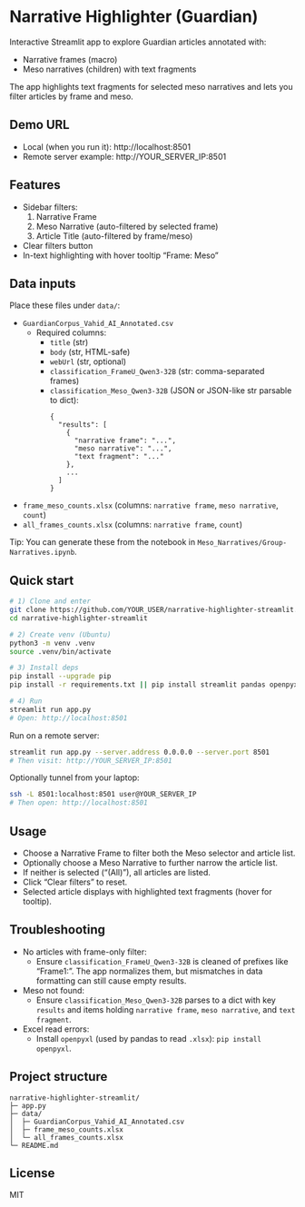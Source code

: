 # Narrative Highlighter (Guardian)

Interactive Streamlit app to explore Guardian articles annotated with:
- Narrative frames (macro)
- Meso narratives (children) with text fragments

The app highlights text fragments for selected meso narratives and lets you filter articles by frame and meso.

## Demo URL

- Local (when you run it): http://localhost:8501
- Remote server example: http://YOUR_SERVER_IP:8501

## Features

- Sidebar filters:
  1) Narrative Frame
  2) Meso Narrative (auto-filtered by selected frame)
  3) Article Title (auto-filtered by frame/meso)
- Clear filters button
- In-text highlighting with hover tooltip “Frame: Meso”

## Data inputs

Place these files under `data/`:

- `GuardianCorpus_Vahid_AI_Annotated.csv`
  - Required columns:
    - `title` (str)
    - `body` (str, HTML-safe)
    - `webUrl` (str, optional)
    - `classification_FrameU_Qwen3-32B` (str: comma-separated frames)
    - `classification_Meso_Qwen3-32B` (JSON or JSON-like str parsable to dict):
      ```
      {
        "results": [
          {
            "narrative frame": "...",
            "meso narrative": "...",
            "text fragment": "..."
          },
          ...
        ]
      }
      ```
- `frame_meso_counts.xlsx` (columns: `narrative frame`, `meso narrative`, `count`)
- `all_frames_counts.xlsx` (columns: `narrative frame`, `count`)

Tip: You can generate these from the notebook in `Meso_Narratives/Group-Narratives.ipynb`.

## Quick start

```bash
# 1) Clone and enter
git clone https://github.com/YOUR_USER/narrative-highlighter-streamlit.git
cd narrative-highlighter-streamlit

# 2) Create venv (Ubuntu)
python3 -m venv .venv
source .venv/bin/activate

# 3) Install deps
pip install --upgrade pip
pip install -r requirements.txt || pip install streamlit pandas openpyxl

# 4) Run
streamlit run app.py
# Open: http://localhost:8501
```

Run on a remote server:

```bash
streamlit run app.py --server.address 0.0.0.0 --server.port 8501
# Then visit: http://YOUR_SERVER_IP:8501
```

Optionally tunnel from your laptop:

```bash
ssh -L 8501:localhost:8501 user@YOUR_SERVER_IP
# Then open: http://localhost:8501
```

## Usage

- Choose a Narrative Frame to filter both the Meso selector and article list.
- Optionally choose a Meso Narrative to further narrow the article list.
- If neither is selected (“(All)”), all articles are listed.
- Click “Clear filters” to reset.
- Selected article displays with highlighted text fragments (hover for tooltip).

## Troubleshooting

- No articles with frame-only filter:
  - Ensure `classification_FrameU_Qwen3-32B` is cleaned of prefixes like “Frame1:”. The app normalizes them, but mismatches in data formatting can still cause empty results.
- Meso not found:
  - Ensure `classification_Meso_Qwen3-32B` parses to a dict with key `results` and items holding `narrative frame`, `meso narrative`, and `text fragment`.
- Excel read errors:
  - Install `openpyxl` (used by pandas to read `.xlsx`): `pip install openpyxl`.

## Project structure

```
narrative-highlighter-streamlit/
├─ app.py
├─ data/
│  ├─ GuardianCorpus_Vahid_AI_Annotated.csv
│  ├─ frame_meso_counts.xlsx
│  └─ all_frames_counts.xlsx
└─ README.md
```

## License

MIT